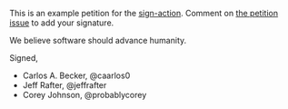 This is an example petition for the [sign-action](https://github.com/jeffrafter/sign-action). Comment on [the petition issue](https://github.com/jeffrafter/example-petition/issues/1) to add your signature.

We believe software should advance humanity.

Signed,

<!-- signatures -->
* Carlos A. Becker, @caarlos0
* Jeff Rafter, @jeffrafter
* Corey Johnson, @probablycorey
